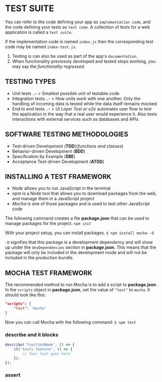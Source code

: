 # TEST SUITE

You can refer to the code defining your app as `implementation code`, and the code defining your tests as `test code`. A collection of tests for a web application is called a `test suite`.

If the implementation code is named `index.js` then the corresponding test code may be named `index-test.js`.

1. Testing is can also be used as part of the app's `documentation`.
2. When functionality previosuly developed and tested stops working, you may say the _functionality regressed_.

## TESTING TYPES

- Unit tests
..- > Smallest possible unit of testable code
- Integration tests
..- > How units work with one another. Only the handling of incoming data is tested while the data itself remains mocked
- End to end tests
..- > _UI Layer Test or e2e_ automates user flow to test the application in the way that a real user would experience it. Also tests interactions with external services such as databases and APIs

## SOFTWARE TESTING METHODOLOGIES

- Test-driven Development (**TDD**)(_functions and classes_)
- Behavior-driven Development (**BDD**)
- Specification by Example (**SBE**)
- Acceptance Test-driven Development (**ATDD**)

## INSTALLING A TEST FRAMEWORK

- _Node_ allows you to run JavaScript in the terminal
- _npm_ is a Node tool that allows you to download packages from the web, and manage them in a JavaScript project
- _Mocha_ is one of those packages and is used to test other JavaScript code

The following command creates a file **package.json** that can be used to manage packages for the project.
`npm init`

With your project setup, you can install packages.
`$ npm install mocha -D`

`-D` signifies that this package is a development dependency and will show up under the `devDependencies` section in **package.json**. This means that the package will only be included in the development mode and will not be included in the production bundle.

## MOCHA TEST FRAMEWORK

The recommended method to run Mocha is to add a script to **package.json**. In the `scripts` object in **package.json**, set the value of `"test"` to `mocha`. It should look like this:

```json
"scripts": {
    "test": "mocha"
}
```

Now you can call Mocha with the following command:
`$ npm test`

### describe and it blocks

```javascript
describe('functionName', () => {
    it('tests feature', () => {
        // Your test goes here
    });
});
```

### assert

